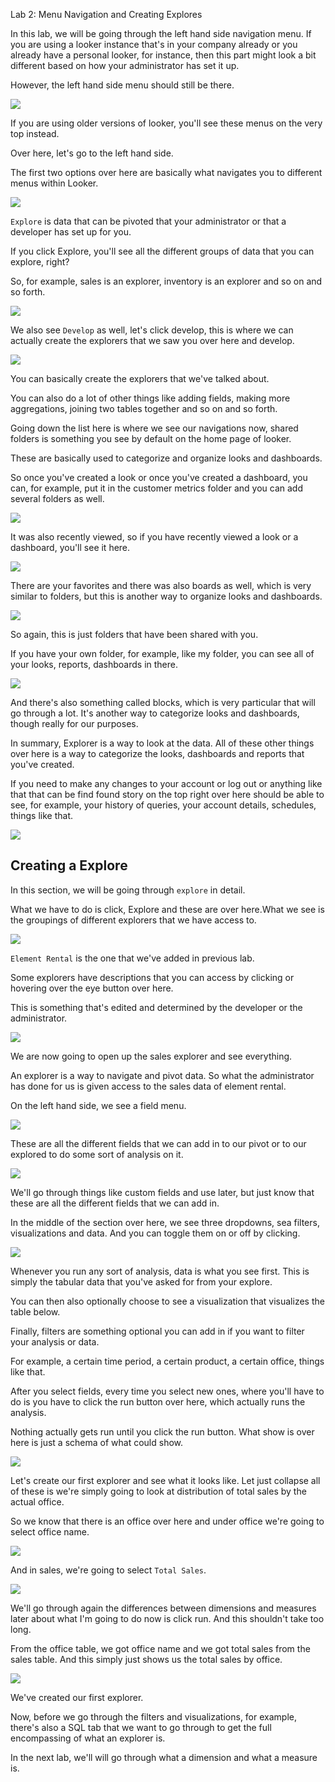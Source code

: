 Lab 2: Menu Navigation and Creating Explores

In this lab, we will be going through the left hand side navigation menu.
If you are using a looker instance that's in your company already or you already have a personal looker,
for instance, then this part might look a bit different based on how your administrator has set it up.

However, the left hand side menu should still be there.

![](./images/14.png)

If you are using older versions of looker, you'll see these menus on the very top instead.

Over here, let's go to the left hand side.

The first two options over here are basically what navigates you to different menus within Looker.

![](./images/15.png)

`Explore` is data that can be pivoted that your administrator or that a developer has set up for you.

If you click Explore, you'll see all the different groups of data that you can explore, right?

So, for example, sales is an explorer, inventory is an explorer and so on and so forth.

![](./images/16.png)

We also see `Develop` as well, let's click develop, this is where we can actually create the explorers that we saw you over here and develop.

![](./images/17.png)

You can basically create the explorers that we've talked about.

You can also do a lot of other things like adding fields, making more aggregations, joining two tables together and so on and so forth.

Going down the list here is where we see our navigations now, shared folders is something you see by default on the home page of looker.

These are basically used to categorize and organize looks and dashboards.

So once you've created a look or once you've created a dashboard, you can, for example, put it in the customer metrics folder and you can add several folders as well.

![](./images/18.png)

It was also recently viewed, so if you have recently viewed a look or a dashboard, you'll see it here.

![](./images/19.png)

There are your favorites and there was also boards as well, which is very similar to folders, but this is another way to organize looks and dashboards.

![](./images/20.png)

So again, this is just folders that have been shared with you.

If you have your own folder, for example, like my folder, you can see all of your looks, reports, dashboards in there.

![](./images/21.png)

And there's also something called blocks, which is very particular that will go through a lot. It's another way to categorize looks and dashboards, though really for our purposes.

In summary, Explorer is a way to look at the data. All of these other things over here is a way to categorize the looks, dashboards and reports that you've created.

If you need to make any changes to your account or log out or anything like that that can be find found story on the top right over here should be able to see, for example, your history of queries, your account details, schedules, things like that.

![](./images/21_1.png)


Creating a Explore
------------------

In this section, we will be going through `explore` in detail.

What we have to do is click, Explore and these are over here.What we see is the groupings of different explorers that we have access to.

![](./images/22.png)

`Element Rental` is the one that we've added in previous lab.

Some explorers have descriptions that you can access by clicking or hovering over the eye button over here.

This is something that's edited and determined by the developer or the administrator.

![](./images/23.png)

We are now going to open up the sales explorer and see everything.

An explorer is a way to navigate and pivot data. So what the administrator has done for us is given access to the sales data of element rental.

On the left hand side, we see a field menu.

![](./images/24_1.png)

These are all the different fields that we can add in to our pivot or to our explored to do some sort of analysis on it.

![](./images/24.png)

We'll go through things like custom fields and use later, but just know that these are all the different fields that we can add in.

In the middle of the section over here, we see three dropdowns, sea filters, visualizations and data. And you can toggle them on or off by clicking.

![](./images/25.png)

Whenever you run any sort of analysis, data is what you see first. This is simply the tabular data that you've asked for from your explore.

You can then also optionally choose to see a visualization that visualizes the table below.

Finally, filters are something optional you can add in if you want to filter your analysis or data.

For example, a certain time period, a certain product, a certain office, things like that.

After you select fields, every time you select new ones, where you'll have to do is you have to click the run button over here, which actually runs the analysis.

Nothing actually gets run until you click the run button. What show is over here is just a schema of what could show.

![](./images/26.png)

Let's create our first explorer and see what it looks like.
Let just collapse all of these is we're simply going to look at distribution of total sales by the actual office.

So we know that there is an office over here and under office we're going to select office name.

![](./images/27_1.png)

And in sales, we're going to select `Total Sales`.

![](./images/27.png)

We'll go through again the differences between dimensions and measures later about what I'm going to do now is click run. And this shouldn't take too long.

From the office table, we got office name and we got total sales from the sales table. And this simply just shows us the total sales by office.

![](./images/28.png)

We've created our first explorer.

Now, before we go through the filters and visualizations, for example, there's also a SQL tab that we want to go through to get the full encompassing of what an explorer is.

In the next lab, we'll will go through what a dimension and what a measure is.